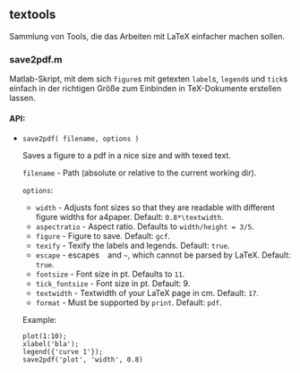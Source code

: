 ## textools

Sammlung von Tools, die das Arbeiten mit LaTeX einfacher machen sollen.

### save2pdf.m
Matlab-Skript, mit dem sich `figure`s mit getexten `label`s, `legend`s und `tick`s
einfach in der richtigen Größe zum Einbinden in TeX-Dokumente erstellen lassen.

#### API:
- `save2pdf( filename, options )`

    Saves a figure to a pdf in a nice size and with texed text.
    
    `filename`      - Path (absolute or relative to the current working dir).
    
    `options`:
     - `width`       - Adjusts font sizes so that they are readable with
                    different figure widths for a4paper. Default: `0.8*\textwidth`.
     - `aspectratio` - Aspect ratio. Defaults to `width/height = 3/5`.
     - `figure`      - Figure to save. Default: `gcf`.
     - `texify`      - Texify the labels and legends. Default: `true`.
     - `escape`      - escapes ` ` and `~`, which cannot be parsed by LaTeX.
                    Default: `true`.
     - `fontsize`    - Font size in pt. Defaults to `11`.
	 - `tick_fontsize` - Font size in pt. Default: 9.
     - `textwidth`   - Textwidth of your LaTeX page in cm. Default: `17`.
	 - `format`      - Must be supported by `print`. Default: `pdf`.
    
    Example:   
    ```
    plot(1:10);
    xlabel('bla');
    legend({'curve 1'});
    save2pdf('plot', 'width', 0.8)
    ```